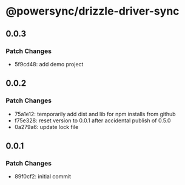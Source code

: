 # @powersync/drizzle-driver-sync

## 0.0.3

### Patch Changes

- 5f9cd48: add demo project

## 0.0.2

### Patch Changes

- 75a1e12: temporarily add dist and lib for npm installs from github
- f75e328: reset version to 0.0.1 after accidental publish of 0.5.0
- 0a279a6: update lock file

## 0.0.1

### Patch Changes

- 89f0cf2: initial commit
